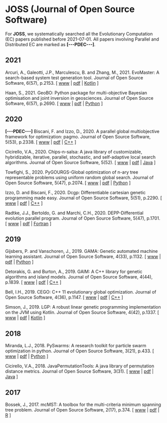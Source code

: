 # JOSS (Journal of Open Source Software)

For **JOSS**, we systematically searched all the Evolutionary Computation (EC) papers published before 2021-07-01. All papers involving Parallel and Distributed EC are marked as **[---PDEC---]**.

## 2021

Arcuri, A., Galeotti, J.P., Marculescu, B. and Zhang, M., 2021. EvoMaster: A search-based system test generation tool. Journal of Open Source Software, 6(57), p.2153. [ [www](https://joss.theoj.org/papers/10.21105/joss.02153) | [pdf](https://joss.theoj.org/papers/10.21105/joss.02153.pdf) | [Kotlin](https://github.com/EMResearch/EvoMaster) ]

Haan, S., 2021. GeoBO: Python package for multi-objective Bayesian optimisation and joint inversion in geosciences. Journal of Open Source Software, 6(57), p.2690. [ [www](https://joss.theoj.org/papers/10.21105/joss.02690) | [pdf](https://joss.theoj.org/papers/10.21105/joss.02690.pdf) | [Python](https://github.com/sebhaan/geobo) ]

## 2020

**[---PDEC---]** Biscani, F. and Izzo, D., 2020. A parallel global multiobjective framework for optimization: pagmo. Journal of Open Source Software, 5(53), p.2338. [ [www](https://joss.theoj.org/papers/10.21105/joss.02338) | [pdf](https://joss.theoj.org/papers/10.21105/joss.02338.pdf) | [C++](https://github.com/esa/pagmo2) ]

Cicirello, V.A., 2020. Chips-n-salsa: A java library of customizable, hybridizable, iterative, parallel, stochastic, and self-adaptive local search algorithms. Journal of Open Source Software, 5(52). [ [www](https://joss.theoj.org/papers/10.21105/joss.02448) | [pdf](https://www.theoj.org/joss-papers/joss.02448/10.21105.joss.02448.pdf) | [Java](https://github.com/cicirello/Chips-n-Salsa) ]

Towfighi, S., 2020. PyGOURGS-Global optimization of n-ary tree representable problems using uniform random global search. Journal of Open Source Software, 5(47), p.2074. [ [www](https://joss.theoj.org/papers/10.21105/joss.02074) | [pdf](https://www.theoj.org/joss-papers/joss.02074/10.21105.joss.02074.pdf) | [Python](https://github.com/pySRURGS/pyGOURGS) ]

Izzo, D. and Biscani, F., 2020. Dcgp: Differentiable cartesian genetic programming made easy. Journal of Open Source Software, 5(51), p.2290. [ [www](https://joss.theoj.org/papers/10.21105/joss.02290) | [pdf](https://joss.theoj.org/papers/10.21105/joss.02290.pdf) | [C++](https://github.com/darioizzo/dcgp) ]

Radtke, J.J., Bertoldo, G. and Marchi, C.H., 2020. DEPP-Differential evolution parallel program. Journal of Open Source Software, 5(47), p.1701. [ [www](https://joss.theoj.org/papers/10.21105/joss.01701) | [pdf](https://joss.theoj.org/papers/10.21105/joss.01701.pdf) | [Fortran](https://github.com/gbertoldo/DEPP) ]

## 2019

Gijsbers, P. and Vanschoren, J., 2019. GAMA: Genetic automated machine learning assistant. Journal of Open Source Software, 4(33), p.1132. [ [www](https://joss.theoj.org/papers/10.21105/joss.01132) | [pdf](https://joss.theoj.org/papers/10.21105/joss.01132.pdf) | [Python](https://github.com/openml-labs/gama) ]

Detorakis, G. and Burton, A., 2019. GAIM: A C++ library for genetic algorithms and island models. Journal of Open Source Software, 4(44), p.1839. [ [www](https://joss.theoj.org/papers/10.21105/joss.01839) | [pdf](https://joss.theoj.org/papers/10.21105/joss.01839.pdf) | [C++](https://gitlab.com/gdetor/genetic_alg) ]

Bell, I.H., 2019. CEGO: C++ 11 evolutionary global optimization. Journal of Open Source Software, 4(36), p.1147. [ [www](https://joss.theoj.org/papers/10.21105/joss.01147) | [pdf](https://joss.theoj.org/papers/10.21105/joss.01147.pdf) | [C++](https://github.com/usnistgov/CEGO) ]

Simson, J., 2019. LGP: A robust linear genetic programming implementation on the JVM using Kotlin. Journal of Open Source Software, 4(42), p.1337. [ [www](https://joss.theoj.org/papers/10.21105/joss.01337) | [pdf](https://joss.theoj.org/papers/10.21105/joss.01337.pdf) | [Kotlin](https://github.com/JedS6391/LGP) ]

## 2018

Miranda, L.J., 2018. PySwarms: A research toolkit for particle swarm optimization in python. Journal of Open Source Software, 3(21), p.433. [ [www](https://joss.theoj.org/papers/10.21105/joss.00433) | [pdf](https://joss.theoj.org/papers/10.21105/joss.00433.pdf) | [Python](https://github.com/ljvmiranda921/pyswarms) ]

Cicirello, V.A., 2018. JavaPermutationTools: A java library of permutation distance metrics. Journal of Open Source Software, 3(31). [ [www](https://joss.theoj.org/papers/10.21105/joss.00950) | [pdf](https://joss.theoj.org/papers/10.21105/joss.00950.pdf) | [Java](https://github.com/cicirello/JavaPermutationTools)  ]

## 2017

Bossek, J., 2017. mcMST: A toolbox for the multi-criteria minimum spanning tree problem. Journal of Open Source Software, 2(17), p.374. [ [www](https://joss.theoj.org/papers/10.21105/joss.00374) | [pdf](https://joss.theoj.org/papers/10.21105/joss.00374.pdf) | [R](https://github.com/jakobbossek/mcMST) ]
